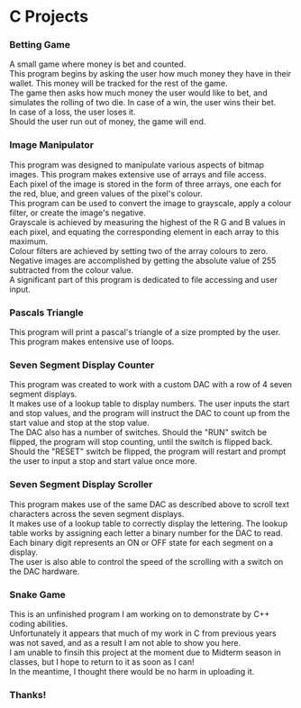 # C Projects

### Betting Game
A small game where money is bet and counted.\
This program begins by asking the user how much money they have in their wallet. This money will be tracked for the rest of the game.\
The game then asks how much money the user would like to bet, and simulates the rolling of two die.
In case of a win, the user wins their bet.\
In case of a loss, the user loses it.\
Should the user run out of money, the game will end.
### Image Manipulator
This program was designed to manipulate various aspects of bitmap images.
This program makes extensive use of arrays and file access.\
Each pixel of the image is stored in the form of three arrays, one each for the red, blue, and green values of the pixel's colour.\
This program can be used to convert the image to grayscale, apply a colour filter, or create the image's negative.\
Grayscale is achieved by measuring the highest of the R G and B values in each pixel, and equating the corresponding element in each array to this maximum.\
Colour filters are achieved by setting two of the array colours to zero.\
Negative images are accomplished by getting the absolute value of 255 subtracted from the colour value.\
A significant part of this program is dedicated to file accessing and user input.
### Pascals Triangle
This program will print a pascal's triangle of a size prompted by the user.
This program makes entensive use of loops.
### Seven Segment Display Counter
This program was created to work with a custom DAC with a row of 4 seven segment displays.\
It makes use of a lookup table to display numbers. The user inputs the start and stop values, and the program will instruct the DAC to count up from the start value and stop at the stop value.\
The DAC also has a number of switches. Should the "RUN" switch be flipped, the program will stop counting, until the switch is flipped back.\
Should the "RESET" switch be flipped, the program will restart and prompt the user to input a stop and start value once more.
### Seven Segment Display Scroller
This program makes use of the same DAC as described above to scroll text characters across the seven segment displays.\
It makes use of a lookup table to correctly display the lettering. The lookup table works by assigning each letter a binary number for the DAC to read. Each binary digit represents an ON or OFF state for each segment on a display.\
The user is also able to control the speed of the scrolling with a switch on the DAC hardware.
### Snake Game
This is an unfinished program I am working on to demonstrate by C++ coding abilities.\
Unfortunately it appears that much of my work in C from previous years was not saved, and as a result I am not able to show you here.\
I am unable to finsih this project at the moment due to Midterm season in classes, but I hope to return to it as soon as I can!\
In the meantime, I thought there would be no harm in uploading it.
### Thanks!

